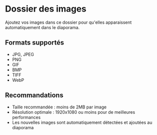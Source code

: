 # Dossier des images

Ajoutez vos images dans ce dossier pour qu'elles apparaissent automatiquement dans le diaporama.

## Formats supportés
- JPG, JPEG
- PNG  
- GIF
- BMP
- TIFF
- WebP

## Recommandations
- Taille recommandée : moins de 2MB par image
- Résolution optimale : 1920x1080 ou moins pour de meilleures performances
- Les nouvelles images sont automatiquement détectées et ajoutées au diaporama
